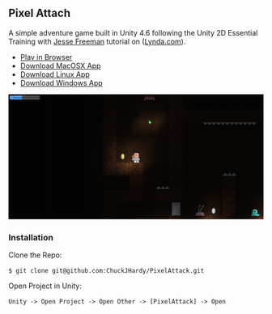## Pixel Attach

A simple adventure game built in Unity 4.6 following the Unity 2D Essential Training with [Jesse Freeman](http://jessefreeman.com) tutorial on ([Lynda.com](http://www.lynda.com/Unity-2D-tutorials)). 

* [Play in Browser](https://cdn.rawgit.com/ChuckJHardy/PixelAttack/master/Builds/PixelAttackWeb/PixelAttack.html)
* [Download MacOSX App](./Builds/PixelAttackMacOSX.zip)
* [Download Linux App](./Builds/PixelAttackLinux.zip)
* [Download Windows App](./Builds/PixelAttackWindows.zip)

![ScreenShot](Screenshot.png)

### Installation

Clone the Repo:

    $ git clone git@github.com:ChuckJHardy/PixelAttack.git

Open Project in Unity:

    Unity -> Open Project -> Open Other -> [PixelAttack] -> Open
